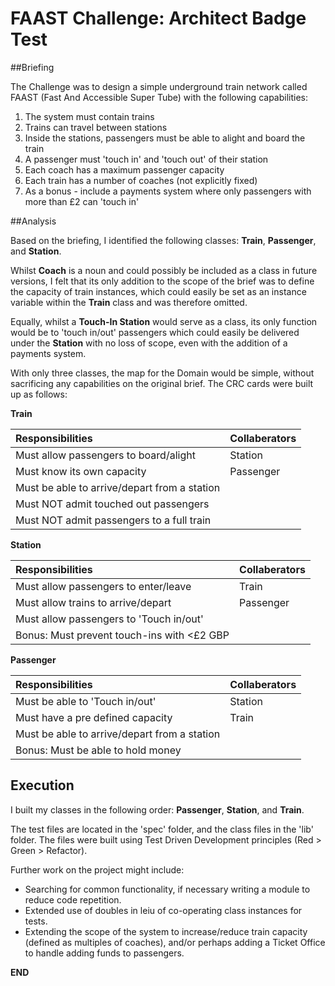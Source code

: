 FAAST Challenge: Architect Badge Test
===============
##Briefing
  
The Challenge was to design a simple underground train network called FAAST (Fast And Accessible Super Tube) with the following capabilities:  
  
1. The system must contain trains  
2. Trains can travel between stations   
3. Inside the stations, passengers must be able to alight and board the train  
4. A passenger must 'touch in' and 'touch out' of their station  
5. Each coach has a maximum passenger capacity  
6. Each train has a number of coaches (not explicitly fixed)  
7. As a bonus - include a payments system where only passengers with more than £2 can 'touch in' 
  
##Analysis
  
Based on the briefing, I identified the following classes: **Train**, **Passenger**, and **Station**.  
  
Whilst **Coach** is a noun and could possibly be included as a class in future versions, I felt that its only addition to the scope of the brief was to define the capacity of train instances, which could easily be set as an instance variable within the **Train** class and was therefore omitted.  

Equally, whilst a **Touch-In Station** would serve as a class, its only function would be to 'touch in/out' passengers which could easily be delivered under the **Station** with no loss of scope, even with the addition of a payments system. 
  
With only three classes, the map for the Domain would be simple, without sacrificing any capabilities on the original brief. The CRC cards were built up as follows:  

**Train**  
  
| Responsibilities                              | Collaberators |
| :-------------------------------------------- |:--------------|
| Must allow passengers to board/alight         | Station       | 
| Must know its own capacity                    | Passenger     |
| Must be able to arrive/depart from a station  |               |
| Must NOT admit touched out passengers         |               | 
| Must NOT admit passengers to a full train     |               | 
  
**Station**  
  
| Responsibilities                              | Collaberators |
| :-------------------------------------------- |:--------------|
| Must allow passengers to enter/leave          | Train         | 
| Must allow trains to arrive/depart            | Passenger     |
| Must allow passengers to 'Touch in/out'       |               |
| Bonus: Must prevent touch-ins with <£2 GBP    |               |
  
**Passenger**  
  
| Responsibilities                              | Collaberators |
| :-------------------------------------------- |:--------------|
| Must be able to 'Touch in/out'                | Station       | 
| Must have a pre defined capacity              | Train         |
| Must be able to arrive/depart from a station  |               |
| Bonus: Must be able to hold money             |               |
    
  
## Execution
  
I built my classes in the following order: **Passenger**, **Station**, and **Train**.

The test files are located in the 'spec' folder, and the class files in the 'lib' folder. The files were built using Test Driven Development principles (Red > Green > Refactor). 
  
Further work on the project might include: 
  
+ Searching for common functionality, if necessary writing a module to reduce code repetition.  
+ Extended use of doubles in leiu of co-operating class instances for tests.  
+ Extending the scope of the system to increase/reduce train capacity (defined as multiples of coaches), and/or perhaps adding a Ticket Office to handle adding funds to passengers.  


**END**
